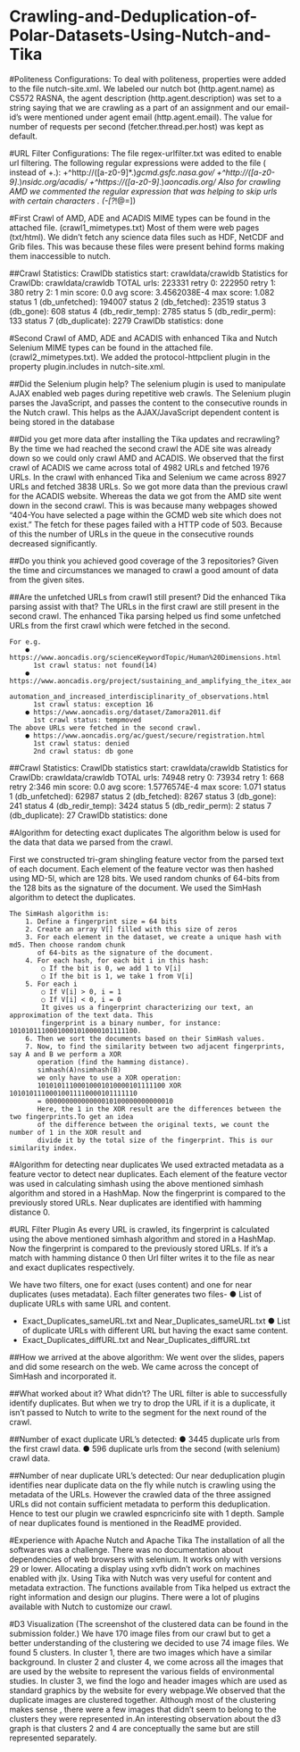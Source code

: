 # Crawling-and-Deduplication-of-Polar-Datasets-Using-Nutch-and-Tika

#Politeness Configurations:
To deal with politeness, properties were added to the file nutch-site.xml. We labeled our
nutch bot (http.agent.name) as CS572 RASNA, the agent description
(http.agent.description) was set to a string saying that we are crawling as a part of an
assignment and our email-id’s were mentioned under agent email (http.agent.email). The
value for number of requests per second (fetcher.thread.per.host) was kept as default.

#URL Filter Configurations:
The file regex-urlfilter.txt was edited to enable url filtering. The following regular expressions
were added to the file ( instead of +.):
+^http://([a-z0-9]*\.)*gcmd.gsfc.nasa.gov/
+^http://([a-z0-9]*\.)*nsidc.org/acadis/
+^https://([a-z0-9]*\.)*aoncadis.org/
Also for crawling AMD we commented the regular expression that was helping to skip
urls with certain characters . (-[?*!@=])

#First Crawl of AMD, ADE and ACADIS
MIME types can be found in the attached file. (crawl1_mimetypes.txt)
Most of them were web pages (txt/html). We didn’t fetch any science data files such as HDF,
NetCDF and Grib files. This was because these files were present behind forms making
them inaccessible to nutch.

##Crawl Statistics:
    CrawlDb statistics start: crawldata/crawldb
    Statistics for CrawlDb: crawldata/crawldb
    TOTAL urls: 223331
    retry 0: 222950
    retry 1: 380
    retry 2: 1
    min score: 0.0
    avg score: 3.4562038E-4
    max score: 1.082
    status 1 (db_unfetched): 194007
    status 2 (db_fetched): 23519
    status 3 (db_gone): 608
    status 4 (db_redir_temp): 2785
    status 5 (db_redir_perm): 133
    status 7 (db_duplicate): 2279
    CrawlDb statistics: done

#Second Crawl of AMD, ADE and ACADIS with enhanced Tika and Nutch Selenium
MIME types can be found in the attached file. (crawl2_mimetypes.txt). We added the
protocol-httpclient plugin in the property plugin.includes in nutch-site.xml.

##Did the Selenium plugin help?
The selenium plugin is used to manipulate AJAX enabled web pages during repetitive web
crawls. The Selenium plugin parses the JavaScript, and passes the content to the
consecutive rounds in the Nutch crawl. This helps as the AJAX/JavaScript dependent
content is being stored in the database

##Did you get more data after installing the Tika updates and recrawling?
By the time we had reached the second crawl the ADE site was already down so we could
only crawl AMD and ACADIS.
We observed that the first crawl of ACADIS we came across total of 4982 URLs and fetched
1976 URLs. In the crawl with enhanced Tika and Selenium we came across 8927 URLs and
fetched 3838 URLs. So we got more data than the previous crawl for the ACADIS website.
Whereas the data we got from the AMD site went down in the second crawl. This is was
because many webpages showed “404-You have selected a page within the GCMD web
site which does not exist.” The fetch for these pages failed with a HTTP code of 503.
Because of this the number of URLs in the queue in the consecutive rounds decreased
significantly.

##Do you think you achieved good coverage of the 3 repositories?
Given the time and circumstances we managed to crawl a good amount of data from the
given sites.

##Are the unfetched URLs from crawl1 still present? Did the enhanced Tika parsing assist with that?
The URLs in the first crawl are still present in the second crawl. The enhanced Tika parsing helped us find some unfetched URLs from the first crawl which were fetched in the second.
    
    For e.g.
        ● https://www.aoncadis.org/scienceKeywordTopic/Human%20Dimensions.html
          1st crawl status: not found(14)
        ● https://www.aoncadis.org/project/sustaining_and_amplifying_the_itex_aon_through_
          automation_and_increased_interdisciplinarity_of_observations.html
          1st crawl status: exception 16
        ● https://www.aoncadis.org/dataset/Zamora2011.dif
          1st crawl status: tempmoved
    The above URLs were fetched in the second crawl.
        ● https://www.aoncadis.org/ac/guest/secure/registration.html
          1st crawl status: denied
          2nd crawl status: db gone
          
##Crawl Statistics:
    CrawlDb statistics start: crawldata/crawldb
    Statistics for CrawlDb: crawldata/crawldb
    TOTAL urls: 74948
    retry 0: 73934
    retry 1: 668
    retry 2:346
    min score: 0.0
    avg score: 1.5776574E-4
    max score: 1.071
    status 1 (db_unfetched): 62987
    status 2 (db_fetched): 8267
    status 3 (db_gone): 241
    status 4 (db_redir_temp): 3424
    status 5 (db_redir_perm): 2
    status 7 (db_duplicate): 27
    CrawlDb statistics: done

#Algorithm for detecting exact duplicates
The algorithm below is used for the data that data we parsed from the crawl.

First we constructed tri-gram shingling feature vector from the parsed text of each document. Each element of the feature vector was then hashed using MD-5l, which are 128 bits. We used random chunks of 64-bits from the 128 bits as the signature of the document. We used the SimHash algorithm to detect the duplicates.

    The SimHash algorithm is:
        1. Define a fingerprint size = 64 bits
        2. Create an array V[] filled with this size of zeros
        3. For each element in the dataset, we create a unique hash with md5. Then choose random chunk 
           of 64-bits as the signature of the document.
        4. For each hash, for each bit i in this hash:
            ○ If the bit is 0, we add 1 to V[i]
            ○ If the bit is 1, we take 1 from V[i]
        5. For each i
            ○ If V[i] > 0, i = 1
            ○ If V[i] < 0, i = 0
            It gives us a fingerprint characterizing our text, an approximation of the text data. This 
            fingerprint is a binary number, for instance: 10101011100010001010000101111100.
        6. Then we sort the documents based on their SimHash values.
        7. Now, to find the similarity between two adjacent fingerprints, say A and B we perform a XOR
           operation (find the hamming distance).
           simhash(A)∩simhash(B)
           we only have to use a XOR operation:
           10101011100010001010000101111100 XOR 10101011100010011110000101111110 
           = 00000000000000010100000000000010
           Here, the 1 in the XOR result are the differences between the two fingerprints.To get an idea
           of the difference between the original texts, we count the number of 1 in the XOR result and 
           divide it by the total size of the fingerprint. This is our similarity index.
           
#Algorithm for detecting near duplicates
We used extracted metadata as a feature vector to detect near duplicates. Each element of
the feature vector was used in calculating simhash using the above mentioned simhash
algorithm and stored in a HashMap. Now the fingerprint is compared to the previously stored
URLs. Near duplicates are identified with hamming distance 0.

#URL Filter Plugin
As every URL is crawled, its fingerprint is calculated using the above mentioned simhash
algorithm and stored in a HashMap. Now the fingerprint is compared to the previously stored
URLs. If it’s a match with hamming distance 0 then Url filter writes it to the file as near and
exact duplicates respectively.

We have two filters, one for exact (uses content) and one for near duplicates (uses metadata).
Each filter generates two files-
● List of duplicate URLs with same URL and content.
- Exact_Duplicates_sameURL.txt and Near_Duplicates_sameURL.txt
● List of duplicate URLs with different URL but having the exact same content.
- Exact_Duplicates_diffURL.txt and Near_Duplicates_diffURL.txt

##How we arrived at the above algorithm:
We went over the slides, papers and did some research on the web. We came across the concept of SimHash and incorporated it.

##What worked about it? What didn’t?
The URL filter is able to successfully identify duplicates. But when we try to drop the URL if it is a duplicate, it isn’t passed to Nutch to write to the segment for the next round of the crawl.

##Number of exact duplicate URL’s detected:
● 3445 duplicate urls from the first crawl data.
● 596 duplicate urls from the second (with selenium) crawl data.

##Number of near duplicate URL’s detected:
Our near deduplication plugin identifies near duplicate data on the fly while nutch is crawling using the metadata of the URLs. However the crawled data of the three assigned URLs did not contain sufficient metadata to perform this deduplication. Hence to test our plugin we crawled espncricinfo site with 1 depth. Sample of near duplicates found is mentioned in the
ReadME provided.

#Experience with Apache Nutch and Apache Tika
The installation of all the softwares was a challenge. There was no documentation about dependencies of web browsers with selenium. It works only with versions 29 or lower. Allocating a display using xvfb didn’t work on machines enabled with jlx. Using Tika with Nutch was very useful for content and metadata extraction. The functions available from Tika helped us extract the right information and design our plugins. There were a lot of plugins available with Nutch to customize our crawl.

#D3 Visualization
(The screenshot of the clustered data can be found in the submission folder.)
We have 170 image files from our crawl but to get a better understanding of the clustering we decided to use 74 image files.
We found 5 clusters. In cluster 1, there are two images which have a similar background. In cluster 2 and cluster 4, we come across all the images that are used by the website to represent the various fields of environmental studies. In cluster 3, we find the logo and header images which are used as standard graphics by the website for every webpage.We observed that the duplicate images are clustered together. Although most of the clustering makes sense , there were a few images that didn’t seem to belong to the clusters they were represented in.An interesting observation about the d3 graph is that clusters 2 and 4 are conceptually the same but are still represented separately.
